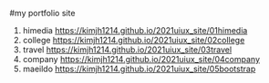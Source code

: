 #my portfolio site 

1. himedia https://kimjh1214.github.io/2021uiux_site/01himedia
2. college https://kimjh1214.github.io/2021uiux_site/02college
3. travel https://kimjh1214.github.io/2021uiux_site/03travel
4. company https://kimjh1214.github.io/2021uiux_site/04company
5. maeildo https://kimjh1214.github.io/2021uiux_site/05bootstrap
